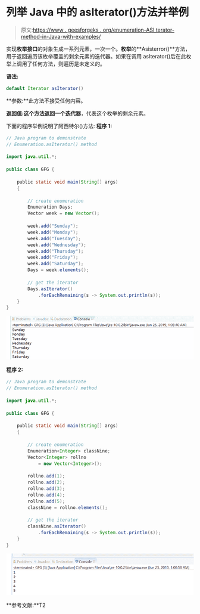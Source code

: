 # 列举 Java 中的 asIterator()方法并举例

> 原文:[https://www . geesforgeks . org/enumeration-ASI terator-method-in-Java-with-examples/](https://www.geeksforgeeks.org/enumeration-asiterator-method-in-java-with-examples/)

实现**枚举接口**的对象生成一系列元素，一次一个。**枚举**的**Asisterror()**方法，用于返回遍历该枚举覆盖的剩余元素的迭代器。如果在调用 asIterator()后在此枚举上调用了任何方法，则遍历是未定义的。

**语法:**

```java
default Iterator asIterator()

```

**参数:**此方法不接受任何内容。

**返回值:**这个方法返回一个**迭代器**，代表这个枚举的剩余元素。

下面的程序举例说明了阿西特尔()方法:
**程序 1:**

```java
// Java program to demonstrate
// Enumeration.asIterator() method

import java.util.*;

public class GFG {

    public static void main(String[] args)
    {

        // create enumeration
        Enumeration Days;
        Vector week = new Vector();

        week.add("Sunday");
        week.add("Monday");
        week.add("Tuesday");
        week.add("Wednesday");
        week.add("Thursday");
        week.add("Friday");
        week.add("Saturday");
        Days = week.elements();

        // get the iterator
        Days.asIterator()
            .forEachRemaining(s -> System.out.println(s));
    }
}
```

![](img/e875e38191e581a678a2c42ed2ba2285.png)

**程序 2:**

```java
// Java program to demonstrate
// Enumeration.asIterator() method

import java.util.*;

public class GFG {

    public static void main(String[] args)
    {

        // create enumeration
        Enumeration<Integer> classNine;
        Vector<Integer> rollno
            = new Vector<Integer>();

        rollno.add(1);
        rollno.add(2);
        rollno.add(3);
        rollno.add(4);
        rollno.add(5);
        classNine = rollno.elements();

        // get the iterator
        classNine.asIterator()
            .forEachRemaining(s -> System.out.println(s));
    }
}
```

![](img/2ebbc1541bd1a810aaf457bbff428128.png)

**参考文献:**T2